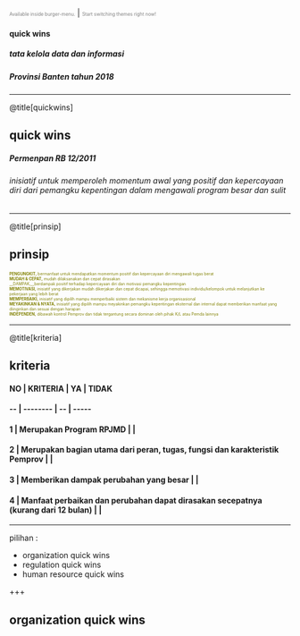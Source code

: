 <span style="font-size:0.6em; color:gray">Available inside burger-menu.</span> |
<span style="font-size:0.6em; color:gray">Start switching themes right now!</span>

#### quick wins
##### tata kelola data dan informasi
##### Provinsi Banten tahun 2018

---

@title[quickwins]

## quick wins
##### Permenpan RB 12/2011

###### inisiatif untuk memperoleh momentum awal yang positif dan kepercayaan diri dari pemangku kepentingan dalam mengawali program besar dan sulit

---

@title[prinsip]

## prinsip
<span style="font-size:0.5em; color:olive">__PENGUNGKIT,__ bermanfaat untuk mendapatkan momentum positif dan kepercayaan diri mengawali tugas berat</span>
<br>
<span style="font-size:0.5em; color:olive">__MUDAH & CEPAT,__ mudah dilaksanakan dan cepat dirasakan</span>
<br>
<span style="font-size:0.5em; color:olive">__DAMPAK,__berdampak positif terhadap kepercayaan diri dan motivasi  pemangku kepentingan</span>
<br>
<span style="font-size:0.5em; color:olive">__MEMOTIVASI,__ inisiatif yang dikerjakan mudah dikerjakan dan cepat dicapai, sehingga memotivasi individu/kelompok untuk melanjutkan ke  
pekerjaan yang lebih berat</span>
<br>
<span style="font-size:0.5em; color:olive">__MEMPERBAIKI,__ inisiatif yang dipilih mampu memperbaiki sistem dan mekanisme kerja organisasional</span>
<br>
<span style="font-size:0.5em; color:olive">__MEYAKINKAN & NYATA,__ inisiatif yang dipilih mampu meyakinkan pemangku kepentingan eksternal dan internal dapat memberikan manfaat yang diinginkan dan sesuai dengan harapan</span>
<br>
<span style="font-size:0.5em; color:olive">__INDEPENDEN,__ dibawah kontrol Pemprov dan tidak tergantung secara dominan oleh pihak K/L atau Pemda lainnya</span>

---

@title[kriteria]

## kriteria

#### NO | KRITERIA | YA | TIDAK 
#### -- | -------- | -- | -----
#### 1 | Merupakan Program RPJMD |   |  
#### 2 | Merupakan bagian utama dari peran, tugas, fungsi dan karakteristik Pemprov |   |
#### 3 | Memberikan dampak perubahan yang besar |   |
#### 4 | Manfaat perbaikan dan perubahan dapat dirasakan secepatnya (kurang dari 12 bulan) |    |


---
pilihan :
- organization quick wins
- regulation quick wins
- human resource quick wins

+++

## organization quick wins


